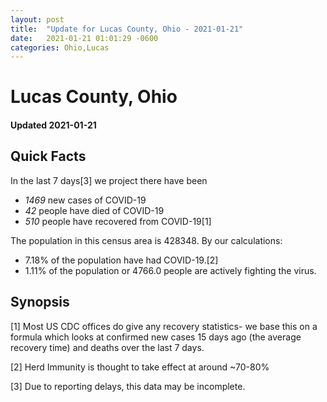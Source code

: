 ```yaml
---
layout: post
title:  "Update for Lucas County, Ohio - 2021-01-21"
date:   2021-01-21 01:01:29 -0600
categories: Ohio,Lucas
---
```


# Lucas County, Ohio
#### Updated 2021-01-21

## Quick Facts

In the last 7 days[3] we project there have been
- *1469* new cases of COVID-19
- *42* people have died of COVID-19
- *510* people have recovered from COVID-19[1]

The population in this census area is 428348. By our calculations:
- 7.18% of the population have had COVID-19.[2]
- 1.11% of the population or 4766.0 people are actively fighting the virus.

## Synopsis




[1] Most US CDC offices do give any recovery statistics- we base this on a formula which looks at confirmed new cases
15 days ago (the average recovery time) and deaths over the last 7 days.

[2] Herd Immunity is thought to take effect at around ~70-80%

[3] Due to reporting delays, this data may be incomplete.
 
    